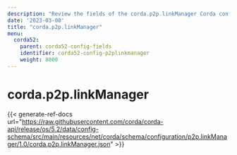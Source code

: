 ```yaml
---
description: "Review the fields of the corda.p2p.linkManager Corda configuration section."
date: '2023-03-08'
title: "corda.p2p.linkManager"
menu:
  corda52:
    parent: corda52-config-fields
    identifier: corda52-config-p2plinkmanager
    weight: 8000
---
```

# corda.p2p.linkManager

{{< generate-ref-docs url="https://raw.githubusercontent.com/corda/corda-api/release/os/5.2/data/config-schema/src/main/resources/net/corda/schema/configuration/p2p.linkManager/1.0/corda.p2p.linkManager.json" >}}
